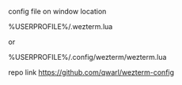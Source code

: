 config file on window location

%USERPROFILE%/.wezterm.lua

or

%USERPROFILE%/.config/wezterm/wezterm.lua

repo link https://github.com/qwarl/wezterm-config